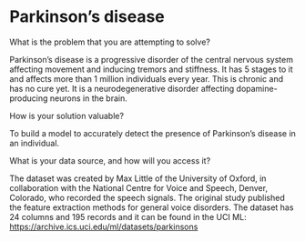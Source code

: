 # Parkinson’s disease
What is the problem that you are attempting to solve?

Parkinson’s disease is a progressive disorder of the central nervous system affecting movement and inducing tremors and stiffness. It has 5 stages to it and affects more than 1 million individuals every year. This is chronic and has no cure yet. It is a neurodegenerative disorder affecting dopamine-producing neurons in the brain.

How is your solution valuable?

To build a model to accurately detect the presence of Parkinson’s disease in an individual.

What is your data source, and how will you access it?

The dataset was created by Max Little of the University of Oxford, in collaboration with the National Centre for Voice and Speech, Denver, Colorado, who recorded the speech signals. The original study published the feature extraction methods for general voice disorders.
The dataset has 24 columns and 195 records and it can be found in the UCI ML:
https://archive.ics.uci.edu/ml/datasets/parkinsons
